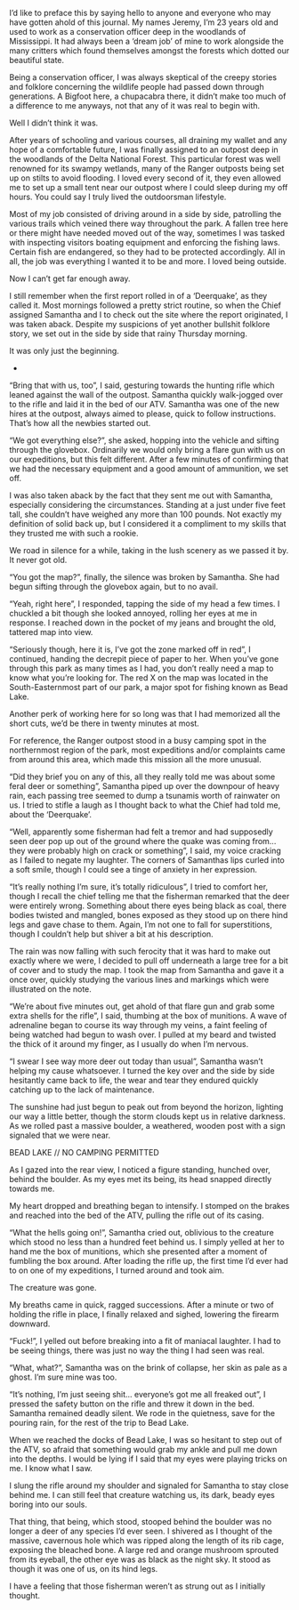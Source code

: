 I’d like to preface this by saying hello to anyone and everyone who may have gotten ahold of this journal. My names Jeremy, I’m 23 years old and used to work as a conservation officer deep in the woodlands of Mississippi. It had always been a ‘dream job’ of mine to work alongside the many critters which found themselves amongst the forests which dotted our beautiful state. 

Being a conservation officer, I was always skeptical of the creepy stories and folklore concerning the wildlife people had passed down through generations. A Bigfoot here, a chupacabra there, it didn’t make too much of a difference to me anyways, not that any of it was real to begin with. 

Well I didn’t think it was. 

After years of schooling and various courses, all draining my wallet and any hope of a comfortable future, I was finally assigned to an outpost deep in the woodlands of the Delta National Forest. This particular forest was well renowned for its swampy wetlands, many of the Ranger outposts being set up on stilts to avoid flooding. I loved every second of it, they even allowed me to set up a small tent near our outpost where I could sleep during my off hours. You could say I truly lived the outdoorsman lifestyle. 

Most of my job consisted of driving around in a side by side, patrolling the various trails which veined there way throughout the park. A fallen tree here or there might have needed moved out of the way, sometimes I was tasked with inspecting visitors boating equipment and enforcing the fishing laws. Certain fish are endangered, so they had to be protected accordingly. All in all, the job was everything I wanted it to be and more. I loved being outside.

Now I can’t get far enough away. 

I still remember when the first report rolled in of a ‘Deerquake’, as they called it. Most mornings followed a pretty strict routine, so when the Chief assigned Samantha and I to check out the site where the report originated, I was taken aback. Despite my suspicions of yet another bullshit folklore story, we set out in the side by side that rainy Thursday morning. 

It was only just the beginning. 

-

“Bring that with us, too”, I said, gesturing towards the hunting rifle which leaned against the wall of the outpost. Samantha quickly walk-jogged over to the rifle and laid it in the bed of our ATV. Samantha was one of the new hires at the outpost, always aimed to please, quick to follow instructions. That’s how all the newbies started out. 

“We got everything else?”, she asked, hopping into the vehicle and sifting through the glovebox. Ordinarily we would only bring a flare gun with us on our expeditions, but this felt different. After a few minutes of confirming that we had the necessary equipment and a good amount of ammunition, we set off.

I was also taken aback by the fact that they sent me out with Samantha, especially considering the circumstances. Standing at a just under five feet tall, she couldn’t have weighed any more than 100 pounds. Not exactly my definition of solid back up, but I considered it a compliment to my skills that they trusted me with such a rookie. 

We road in silence for a while, taking in the lush scenery as we passed it by. It never got old. 

“You got the map?”, finally, the silence was broken by Samantha. She had begun sifting through the glovebox again, but to no avail. 

“Yeah, right here”, I responded, tapping the side of my head a few times. I chuckled a bit though she looked annoyed, rolling her eyes at me in response. I reached down in the pocket of my jeans and brought the old, tattered map into view. 

“Seriously though, here it is, I’ve got the zone marked off in red”, I continued, handing the decrepit piece of paper to her.  When you’ve gone through this park as many times as I had, you don’t really need a map to know what you’re looking for. The red X on the map was located in the South-Easternmost part of our park, a major spot for fishing known as Bead Lake.

Another perk of working here for so long was that I had memorized all the short cuts, we’d be there in twenty minutes at most. 

For reference, the Ranger outpost stood in a busy camping spot in the northernmost region of the park, most expeditions and/or complaints came from around this area, which made this mission all the more unusual. 

“Did they brief you on any of this, all they really told me was about some feral deer or something”, Samantha piped up over the downpour of heavy rain, each passing tree seemed to dump a tsunamis worth of rainwater on us. I tried to stifle a laugh as I thought back to what the Chief had told me, about the ‘Deerquake’. 

“Well, apparently some fisherman had felt a tremor and had supposedly seen deer pop up out of the ground where the quake was coming from... they were probably high on crack or something”, I said, my voice cracking as I failed to negate my laughter. The corners of Samanthas lips curled into a soft smile, though I could see a tinge of anxiety in her expression. 

“It’s really nothing I’m sure, it’s totally ridiculous”, I tried to comfort her, though I recall the chief telling me that the fisherman remarked that the deer were entirely wrong. Something about there eyes being black as coal, there bodies twisted and mangled, bones exposed as they stood up on there hind legs and gave chase to them. Again, I’m not one to fall for superstitions, though I couldn’t help but shiver a bit at his description. 

The rain was now falling with such ferocity that it was hard to make out exactly where we were, I decided to pull off underneath a large tree for a bit of cover and to study the map. I took the map from Samantha and gave it a once over, quickly studying the various lines and markings which were illustrated on the note. 

“We’re about five minutes out, get ahold of that flare gun and grab some extra shells for the rifle”, I said, thumbing at the box of munitions. A wave of adrenaline began to course its way through my veins, a faint feeling of being watched had begun to wash over. I pulled at my beard and twisted the thick of it around my finger, as I usually do when I’m nervous. 

“I swear I see way more deer out today than usual”, Samantha wasn’t helping my cause whatsoever. I turned the key over and the side by side hesitantly came back to life, the wear and tear they endured quickly catching up to the lack of maintenance. 

The sunshine had just begun to peak out from beyond the horizon, lighting our way a little better, though the storm clouds kept us in relative darkness. As we rolled past a massive boulder, a weathered, wooden post with a sign signaled that we were near. 

BEAD LAKE // NO CAMPING PERMITTED

As I gazed into the rear view, I noticed a figure standing, hunched over, behind the boulder. As my eyes met its being, its head snapped directly towards me. 

My heart dropped and breathing began to intensify. I stomped on the brakes and reached into the bed of the ATV, pulling the rifle out of its casing. 

“What the hells going on!”, Samantha cried out, oblivious to the creature which stood no less than a hundred feet behind us. I simply yelled at her to hand me the box of munitions, which she presented after a moment of fumbling the box around. After loading the rifle up, the first time I’d ever had to on one of my expeditions, I turned around and took aim. 

The creature was gone. 

My breaths came in quick, ragged successions. After a minute or two of holding the rifle in place, I finally relaxed and sighed, lowering the firearm downward. 

“Fuck!”, I yelled out before breaking into a fit of maniacal laughter. I had to be seeing things, there was just no way the thing I had seen was real. 

“What, what?”, Samantha was on the brink of collapse, her skin as pale as a ghost. I’m sure mine was too. 

“It’s nothing, I’m just seeing shit... everyone’s got me all freaked out”, I pressed the safety button on the rifle and threw it down in the bed. Samantha remained deadly silent. We rode in the quietness, save for the pouring rain, for the rest of the trip to Bead Lake. 

When we reached the docks of Bead Lake, I was so hesitant to step out of the ATV, so afraid that something would grab my ankle and pull me down into the depths. I would be lying if I said that my eyes were playing tricks on me. I know what I saw. 

I slung the rifle around my shoulder and signaled for Samantha to stay close behind me. I can still feel that creature watching us, its dark, beady eyes boring into our souls. 

That thing, that being, which stood, stooped behind the boulder was no longer a deer of any species I’d ever seen. I shivered as I thought of the massive, cavernous hole which was ripped along the length of its rib cage, exposing the bleached bone. A large red and orange mushroom sprouted from its eyeball, the other eye was as black as the night sky. 
It stood as though it was one of us, on its hind legs. 

I have a feeling that those fisherman weren’t as strung out as I initially thought.